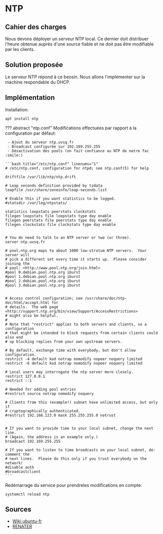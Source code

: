 # NTP

## Cahier des charges

Nous devons déployer un serveur NTP local.
Ce dernier doit distribuer l'heure obtenue auprès d'une source fiable et ne doit pas être modifiable par les clients.

## Solution proposée

Le serveur NTP répond à ce beosin.
Nous allons l'implémenter sur la machine respondable du DHCP.

## Implémentation

Installation:

```
apt install ntp
```

??? abstract "ntp.conf"
    Modifications effectuées par rapport à la configuration par défaut:

     - Ajout du serveur ntp.uvsq.fr
     - Broadcast configurée sur 192.169.255.255
     - Désactivation des pools (on fait confiance au NTP de notre fac :smile:)

    ```bash title="/etc/ntp.conf" linenums="1"
    # /etc/ntp.conf, configuration for ntpd; see ntp.conf(5) for help

    driftfile /var/lib/ntp/ntp.drift

    # Leap seconds definition provided by tzdata
    leapfile /usr/share/zoneinfo/leap-seconds.list

    # Enable this if you want statistics to be logged.
    #statsdir /var/log/ntpstats/

    statistics loopstats peerstats clockstats
    filegen loopstats file loopstats type day enable
    filegen peerstats file peerstats type day enable
    filegen clockstats file clockstats type day enable


    # You do need to talk to an NTP server or two (or three).
    server ntp.uvsq.fr

    # pool.ntp.org maps to about 1000 low-stratum NTP servers.  Your server will
    # pick a different set every time it starts up.  Please consider joining the
    # pool: <http://www.pool.ntp.org/join.html>
    #pool 0.debian.pool.ntp.org iburst
    #pool 1.debian.pool.ntp.org iburst
    #pool 2.debian.pool.ntp.org iburst
    #pool 3.debian.pool.ntp.org iburst


    # Access control configuration; see /usr/share/doc/ntp-doc/html/accopt.html for
    # details.  The web page <http://support.ntp.org/bin/view/Support/AccessRestrictions>
    # might also be helpful.
    #
    # Note that "restrict" applies to both servers and clients, so a configuration
    # that might be intended to block requests from certain clients could also end
    # up blocking replies from your own upstream servers.

    # By default, exchange time with everybody, but don't allow configuration.
    restrict -4 default kod notrap nomodify nopeer noquery limited
    restrict -6 default kod notrap nomodify nopeer noquery limited

    # Local users may interrogate the ntp server more closely.
    restrict 127.0.0.1
    restrict ::1

    # Needed for adding pool entries
    #restrict source notrap nomodify noquery

    # Clients from this (example!) subnet have unlimited access, but only if
    # cryptographically authenticated.
    #restrict 192.168.123.0 mask 255.255.255.0 notrust


    # If you want to provide time to your local subnet, change the next line.
    # (Again, the address is an example only.)
    broadcast 192.169.255.255

    # If you want to listen to time broadcasts on your local subnet, de-comment the
    # next lines.  Please do this only if you trust everybody on the network!
    #disable auth
    #broadcastclient
    ```

Redémarrage du service pour prendreles modifications en compte:

```
systemctl reload ntp
```

## Sources

 - [Wiki ubuntu-fr](https://doc.ubuntu-fr.org/ntp)
 - [RENATER](https://services.renater.fr/ntp/serveurs_francais)
